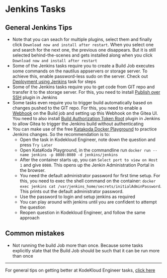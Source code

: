 # Jenkins Tasks
## General Jenkins Tips
  * Note that you can seach for multiple plugins, select them and finally click `Download now and install after restart`. When you select one and search for the next one, the previous one disappears. But it is still selected behind-the-scenes and gets installed along when you click `Download now and install after restart`
  * Some of the Jenkins tasks require you to create a Build Job executes some commands on the nautilus appservers or storage server. To achieve this, enable password-less sudo on the server. Check out [Deployment using Jenkins](./Deployment-Using-Jenkins.md) task for steps
  * Some of the Jenkins tasks require you to get code from GIT repo and transfer it to the storage server.  For this, you need to install [Publish over SSH](https://plugins.jenkins.io/publish-over-ssh/) plugin in Jenkins
  * Some tasks even require you to trigger build automatically based on changes pushed to the GIT repo. For this, you need to enable a [Webhook](https://en.wikipedia.org/wiki/Webhook) on the Build job and setting up this Webhook on the Gitea UI. You need to also install [Build Authorization Token Root](https://plugins.jenkins.io/build-token-root/) plugin in Jenkins to allow Gitea to trigger the Jenkins build without authenticating
  * You can make use of the free [Katakoda Docker Playground](https://www.katacoda.com/courses/docker/playground) to practice Jenkins changes. So the recommendation is to:
    * Open the task in Kodekloud Engineer, note down the question and press `Try Later`
    * Open KataKoda Playground, in the commandline run `docker run --name jenkins -p 8080:8080 -d jenkins/jenkins`
    * After the container starts up, you can `Select port to view on Host 1` and give `8080`. This opens up the Jenkin Administration Portal in the browser.
    * You need the default administrator password for first time setup. For this, you need to exec the shell command on the container: `docker exec jenkins cat /var/jenkins_home/secrets/initialAdminPassword`. This prints out the default administrator password.
    * Use the password to login and setup jenkins as required
    * You can play around with jenkins until you are confident to attempt the question
    * Reopen question in Kodekloud Engineer, and follow the same approach

## Common mistakes
* Not running the build Job more than once. Because some tasks explicitly state that the Build Job should be such that it can be run more than once
---
For general tips on getting better at KodeKloud Engineer tasks, [click here](../README.md)